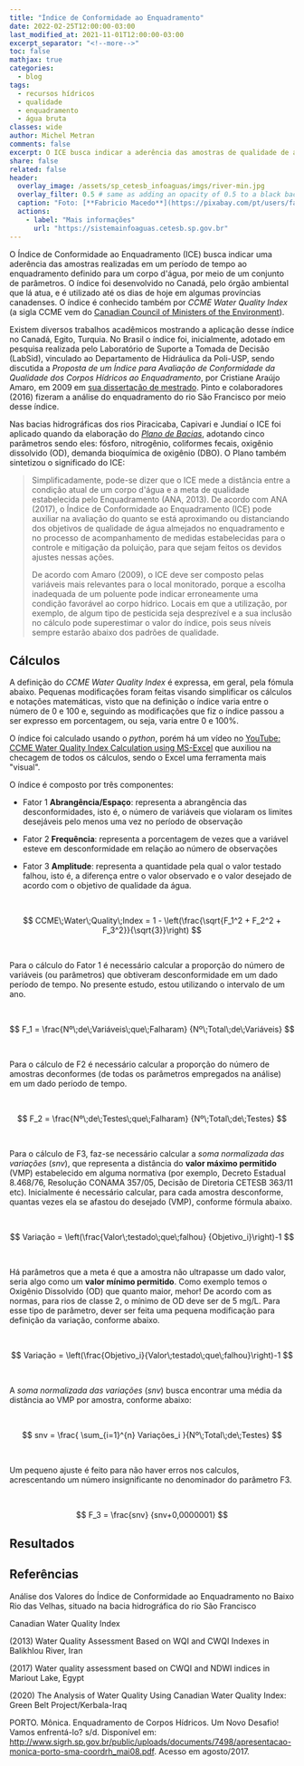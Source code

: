 ```yaml
---
title: "Índice de Conformidade ao Enquadramento"
date: 2022-02-25T12:00:00-03:00
last_modified_at: 2021-11-01T12:00:00-03:00
excerpt_separator: "<!--more-->"
toc: false
mathjax: true
categories:
  - blog
tags:
  - recursos hídricos
  - qualidade
  - enquadramento
  - água bruta
classes: wide
author: Michel Metran
comments: false
excerpt: O ICE busca indicar a aderência das amostras de qualidade de água realizadas em um período de tempo ao enquadramento definido para um corpo d'água, por meio de um conjunto de parâmetros.
share: false
related: false
header:
  overlay_image: /assets/sp_cetesb_infoaguas/imgs/river-min.jpg
  overlay_filter: 0.5 # same as adding an opacity of 0.5 to a black background
  caption: "Foto: [**Fabricio Macedo**](https://pixabay.com/pt/users/fabriciomacedophotos-328534/?utm_source=link-attribution&amp;utm_medium=referral&amp;utm_campaign=image&amp;utm_content=1729544)"
  actions:
    - label: "Mais informações"
      url: "https://sistemainfoaguas.cetesb.sp.gov.br"
---
```


O Índice de Conformidade ao Enquadramento (ICE) busca indicar uma aderência das amostras realizadas em um período de tempo ao enquadramento definido para um corpo d'água, por meio de um conjunto de parâmetros. O índice foi desenvolvido no Canadá, pelo órgão ambiental que lá atua, e é utilizado até os dias de hoje em algumas províncias canadenses. O índice é conhecido também por *CCME Water Quality Index* (a sigla CCME vem do [Canadian Council of Ministers of the Environment](https://www.ccme.ca/)).

Existem diversos trabalhos acadêmicos mostrando a aplicação desse índice no Canadá, Egito, Turquia. No Brasil o índice foi, inicialmente, adotado em pesquisa realizada pelo Laboratório de Suporte a Tomada de Decisão (LabSid), vinculado ao Departamento de Hidráulica da Poli-USP, sendo discutida a *Proposta de um Índice para Avaliação de Conformidade da Qualidade dos Corpos Hídricos ao Enquadramento*, por Cristiane Araújo Amaro, em 2009 em [sua dissertação de mestrado](https://teses.usp.br/teses/disponiveis/3/3147/tde-11082009-121147/pt-br.php). Pinto e colaboradores (2016) fizeram a análise do enquadramento do rio São Francisco por meio desse índice.

Nas bacias hidrográficas dos rios Piracicaba, Capivari e Jundiaí o ICE foi aplicado quando da elaboração do [*Plano de Bacias*](https://plano.agencia.baciaspcj.org.br/o-plano/documentos), adotando cinco parâmetros sendo eles: fósforo, nitrogênio, coliformes fecais, oxigênio dissolvido (OD), demanda bioquímica de oxigênio (DBO). O Plano também sintetizou o significado do ICE:

> Simplificadamente, pode-se dizer que o ICE mede a distância entre a condição atual de um corpo d'água e a meta de qualidade estabelecida pelo Enquadramento (ANA, 2013). De acordo com ANA (2017), o Índice de Conformidade ao Enquadramento (ICE) pode auxiliar na avaliação do quanto se está aproximando ou distanciando dos objetivos de qualidade de água almejados no enquadramento e no processo de acompanhamento de medidas estabelecidas para o controle e mitigação da poluição, para que sejam feitos os devidos ajustes nessas ações.
>
>  De acordo com Amaro (2009), o ICE deve ser composto pelas variáveis mais relevantes para o local monitorado, porque a escolha inadequada de um poluente pode indicar erroneamente uma condição favorável ao corpo hídrico. Locais em que a utilização, por exemplo, de algum tipo de pesticida seja desprezível e a sua inclusão no cálculo pode superestimar o valor do índice, pois seus níveis sempre estarão abaixo dos padrões de qualidade.



## Cálculos

A definição do *CCME Water Quality Index* é expressa, em geral, pela fómula abaixo. Pequenas modificações foram feitas visando simplificar os cálculos e notações matemáticas, visto que na definição o índice varia entre o número de 0 e 100 e, seguindo as modificações que fiz o índice passou a ser expresso em porcentagem, ou seja, varia entre 0 e 100%.

O índice foi calculado usando o *python*, porém há um vídeo no [YouTube: CCME Water Quality Index Calculation using MS-Excel](https://www.youtube.com/watch?v=0zENI39T2HQ) que auxiliou na checagem de todos os cálculos, sendo o Excel uma ferramenta mais "visual".

O índice é composto por três componentes:

- Fator 1 **Abrangência/Espaço**: representa a abrangência das desconformidades, isto é, o número de variáveis que violaram os limites desejáveis pelo menos uma vez no período de observação

- Fator 2 **Frequência**: representa a porcentagem de vezes que a variável esteve em desconformidade em relação ao número de observações

- Fator 3 **Amplitude**: representa a quantidade pela qual o valor testado falhou, isto é, a diferença entre o valor observado e o valor desejado de acordo com o objetivo de qualidade da água.

<br>

$$
CCME\;Water\;Quality\;Index = 1 - \left(\frac{\sqrt{F_1^2 + F_2^2 + F_3^2}}{\sqrt{3}}\right)
$$

<br>

Para o cálculo do Fator 1 é necessário calcular a proporção do número de variáveis (ou parâmetros) que obtiveram desconformidade em um dado período de tempo. No presente estudo, estou utilizando o intervalo de um ano.

<br>

$$
F_1 = \frac{Nº\;de\;Variáveis\;que\;Falharam} {Nº\;Total\;de\;Variáveis}
$$

<br>

Para o cálculo de F2 é necessário calcular a proporção do número de amostras deconformes (de todas os parâmetros empregados na análise) em um dado período de tempo.<br>

<br>

$$
F_2 = \frac{Nº\;de\;Testes\;que\;Falharam} {Nº\;Total\;de\;Testes}
$$

<br>

Para o cálculo de F3, faz-se necessário calcular a *soma normalizada das variações* (*snv*), que representa a distância do **valor máximo permitido** (VMP) estabelecido em alguma normativa (por exemplo, Decreto Estadual 8.468/76, Resolução CONAMA 357/05, Decisão de Diretoria CETESB 363/11 etc). Inicialmente é necessário calcular, para cada amostra desconforme, quantas vezes ela se afastou do desejado (VMP), conforme fórmula abaixo.

<br>

$$
Variação = \left(\frac{Valor\;testado\;que\;falhou} {Objetivo_i}\right)-1
$$

<br>

Há parâmetros que a meta é que a amostra não ultrapasse um dado valor, seria algo como um **valor mínimo permitido**. Como exemplo temos o Oxigênio Dissolvido (OD) que quanto maior, mehor! De acordo com as normas, para rios de classe 2, o mínimo de OD deve ser de 5 mg/L. Para esse tipo de parâmetro, dever ser feita uma pequena modificação para definição da variação, conforme abaixo.

<br>

$$
Variação = \left(\frac{Objetivo_i}{Valor\;testado\;que\;falhou}\right)-1
$$

<br>

A *soma normalizada das variações* (*snv*) busca encontrar uma média da distância ao VMP por amostra, conforme abaixo:

<br>

$$
snv = \frac{ \sum_{i=1}^{n}  Variações_i }{Nº\;Total\;de\;Testes}
$$

<br>

Um pequeno ajuste é feito para não haver erros nos calculos, acrescentando um número insignificante no denominador do parâmetro F3.

<br>

$$
F_3 = \frac{snv} {snv+0,0000001}
$$


## Resultados







## Referências

Análise dos Valores do Índice de Conformidade ao Enquadramento no Baixo Rio das Velhas, situado na bacia hidrográfica do rio São Francisco

Canadian Water Quality Index

 (2013) Water Quality Assessment Based on WQI and CWQI Indexes in Balikhlou River, Iran

(2017) Water quality assessment based on CWQI and NDWI indices in Mariout Lake, Egypt

 (2020) The Analysis of Water Quality Using Canadian Water Quality Index: Green Belt Project/Kerbala-Iraq

 PORTO. Mônica. Enquadramento de Corpos Hídricos. Um Novo Desafio! Vamos enfrentá-lo? s/d. Disponível em: http://www.sigrh.sp.gov.br/public/uploads/documents/7498/apresentacao-monica-porto-sma-coordrh_mai08.pdf. Acesso em agosto/2017.

